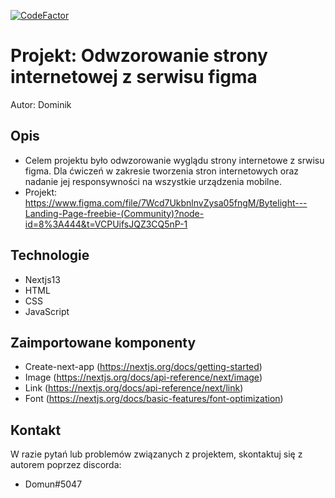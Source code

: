 [![CodeFactor](https://www.codefactor.io/repository/github/kacpero000/exercise-kr-01/badge)](https://www.codefactor.io/repository/github/kacpero000/exercise-kr-01)
# Projekt: Odwzorowanie strony internetowej z serwisu figma

Autor:  Dominik

## Opis

- Celem projektu było odwzorowanie wyglądu strony internetowe z srwisu figma. Dla ćwiczeń w zakresie tworzenia stron internetowych oraz nadanie jej responsywności na wszystkie urządzenia mobilne.
- Projekt: https://www.figma.com/file/7Wcd7UkbnlnvZysa05fngM/Bytelight---Landing-Page-freebie-(Community)?node-id=8%3A444&t=VCPUifsJQZ3CQ5nP-1

## Technologie

- Nextjs13
- HTML
- CSS
- JavaScript

## Zaimportowane komponenty

- Create-next-app (https://nextjs.org/docs/getting-started)
- Image (https://nextjs.org/docs/api-reference/next/image)
- Link (https://nextjs.org/docs/api-reference/next/link)
- Font (https://nextjs.org/docs/basic-features/font-optimization)

## Kontakt

W razie pytań lub problemów związanych z projektem, skontaktuj się z autorem poprzez discorda:

- Domun#5047
